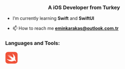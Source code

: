
<h3 align="center">A iOS Developer from Turkey</h3>

-  I’m currently learning **Swift** and **SwiftUI**

- 📫 How to reach me **eminkarakas@outlook.com.tr**

<h3 align="left">Languages and Tools:</h3>
<p align="left"> <a href="https://developer.apple.com/swift/" target="_blank" rel="noreferrer"> <img src="https://raw.githubusercontent.com/devicons/devicon/master/icons/swift/swift-original.svg" alt="swift" width="40" height="40"/> </a> </p>
